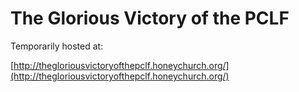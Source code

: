 # The Glorious Victory of the PCLF

Temporarily hosted at:

[http://thegloriousvictoryofthepclf.honeychurch.org/](http://thegloriousvictoryofthepclf.honeychurch.org/)
